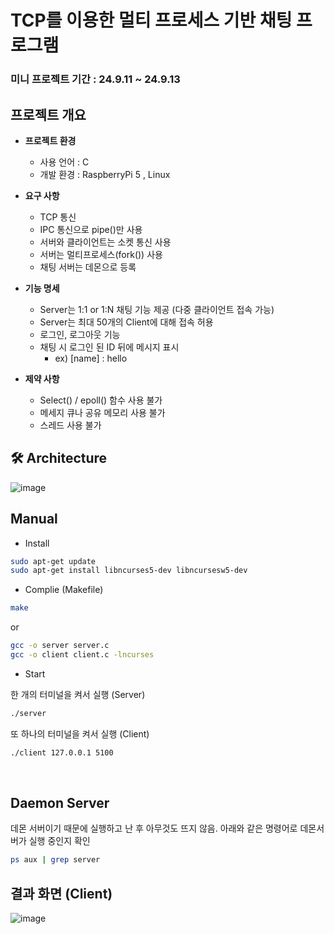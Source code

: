 # TCP를 이용한 멀티 프로세스 기반 채팅 프로그램

### 미니 프로젝트 기간 :  24.9.11 ~ 24.9.13

## 프로젝트 개요

- **프로젝트 환경**
	- 사용 언어 :  C
	- 개발 환경 :  RaspberryPi 5 , Linux
	
- **요구 사항**
	- TCP 통신
	- IPC 통신으로 pipe()만 사용
	- 서버와 클라이언트는 소켓 통신 사용
	- 서버는 멀티프로세스(fork()) 사용
	- 채팅 서버는 데몬으로 등록

- **기능 명세**
	- Server는 1:1  or 1:N 채팅 기능 제공 (다중 클라이언트 접속 가능)
	- Server는 최대 50개의 Client에 대해 접속 허용
	- 로그인, 로그아웃 기능
	- 채팅 시 로그인 된 ID 뒤에 메시지 표시  
		- ex) [name] : hello

- **제약 사항**
	- Select() / epoll() 함수 사용 불가
	- 메세지 큐나 공유 메모리 사용 불가
	- 스레드 사용 불가


## 🛠️ Architecture
  ![image](https://github.com/user-attachments/assets/9b5b29ab-fc06-4fec-89c5-0b1750cbff74)

## Manual

- Install
```bash
sudo apt-get update
sudo apt-get install libncurses5-dev libncursesw5-dev
```

- Complie (Makefile)
```bash
make
```
or
```bash
gcc -o server server.c
gcc -o client client.c -lncurses
```

- Start

한 개의 터미널을 켜서 실행 (Server)
```bash
./server
```
또 하나의 터미널을 켜서 실행 (Client)
```bash
./client 127.0.0.1 5100
```
</br>

## Daemon Server
데몬 서버이기 때문에 실행하고 난 후 아무것도 뜨지 않음. 아래와 같은 명령어로 데몬서버가 실행 중인지 확인
```bash
ps aux | grep server
```
## 결과 화면 (Client)
![image](https://github.com/user-attachments/assets/c728e0a5-e072-4d16-83ed-4d7cd733cf44)

